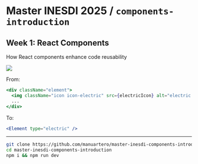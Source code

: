 # Master INESDI 2025 / `components-introduction`

## Week 1: React Components

How React components enhance code reusability

![](screenshot.png)

From:

```jsx
<div className="element">
  <img className="icon icon-electric" src={electricIcon} alt="electric type" />
  ...
</div>
```

To:

```jsx
<Element type="electric" />
```

---

```bash
git clone https://github.com/manuartero/master-inesdi-components-introduction.git
cd master-inesdi-components-introduction
npm i && npm run dev
```
